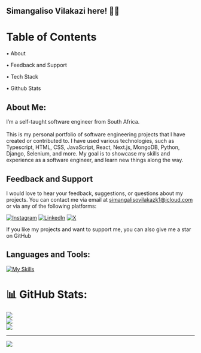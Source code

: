 ## Simangaliso Vilakazi here! 🚀🚀

# Table of Contents
• About

• Feedback and Support

• Tech Stack

• Github Stats

## About Me:
I’m a self-taught software engineer from South Africa.<br><br>This is my personal portfolio of software engineering projects that I have created or contributed to. I have used various technologies, such as Typescript, HTML, CSS, JavaScript, React, Next.js, MongoDB, Python, Django, Selenium, and more. My goal is to showcase my skills and experience as a software engineer, and learn new things along the way.

## Feedback and Support
I would love to hear your feedback, suggestions, or questions about my projects. You can contact me via email at simangalisovilakazk1@icloud.com or via any of the following platforms:

[![Instagram](https://img.shields.io/badge/Instagram-%23E4405F.svg?logo=Instagram&logoColor=white)](https://instagram.com/smngvlkz) [![LinkedIn](https://img.shields.io/badge/LinkedIn-%230077B5.svg?logo=linkedin&logoColor=white)](https://linkedin.com/in/smngvlkz) [![X](https://img.shields.io/badge/X-black.svg?logo=X&logoColor=white)](https://x.com/SmangaDev) 

If you like my projects and want to support me, you can also give me a star on GitHub

## Languages and Tools:
[![My Skills](https://skillicons.dev/icons?i=bash,c,py,js,ts,cs,css,linux,html,react,vim,tailwind,git,github,nextjs,nodejs,mongodb,mysql,prisma&perline=25)](https://skillicons.dev)

# 📊 GitHub Stats:
![](https://github-readme-stats.vercel.app/api?username=smngvlkz&theme=default&hide_border=true&include_all_commits=false&count_private=false)<br/>
![](https://github-readme-streak-stats.herokuapp.com/?user=smngvlkz&theme=default&hide_border=true)<br/>
![](https://github-readme-stats.vercel.app/api/top-langs/?username=smngvlkz&theme=default&hide_border=true&include_all_commits=false&count_private=false&layout=compact)

---
[![](https://visitcount.itsvg.in/api?id=smngvlkz&icon=0&color=0)](https://visitcount.itsvg.in)

<!-- Proudly created with GPRM ( https://gprm.itsvg.in ) -->
